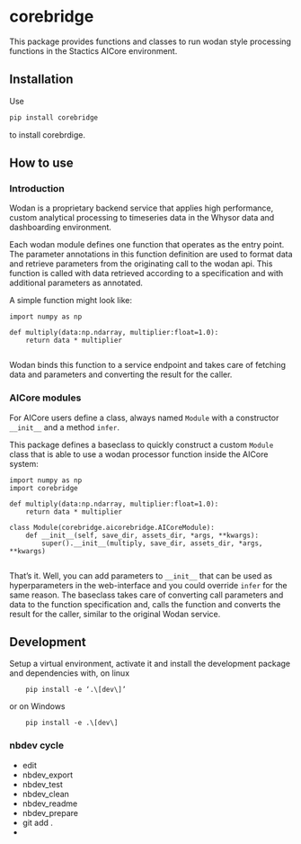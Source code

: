 # corebridge


<!-- WARNING: THIS FILE WAS AUTOGENERATED! DO NOT EDIT! -->

This package provides functions and classes to run wodan style
processing functions in the Stactics AICore environment.

## Installation

Use

``` sh
pip install corebridge
```

to install corebrdige.

## How to use

### Introduction

Wodan is a proprietary backend service that applies high performance,
custom analytical processing to timeseries data in the Whysor data and
dashboarding environment.

Each wodan module defines one function that operates as the entry point.
The parameter annotations in this function definition are used to format
data and retrieve parameters from the originating call to the wodan api.
This function is called with data retrieved according to a specification
and with additional parameters as annotated.

A simple function might look like:

``` {python}
import numpy as np

def multiply(data:np.ndarray, multiplier:float=1.0):
    return data * multiplier
    
```

Wodan binds this function to a service endpoint and takes care of
fetching data and parameters and converting the result for the caller.

### AICore modules

For AICore users define a class, always named `Module` with a
constructor `__init__` and a method `infer`.

This package defines a baseclass to quickly construct a custom `Module`
class that is able to use a wodan processor function inside the AICore
system:

``` {python}
import numpy as np
import corebridge

def multiply(data:np.ndarray, multiplier:float=1.0):
    return data * multiplier

class Module(corebridge.aicorebridge.AICoreModule):
    def __init__(self, save_dir, assets_dir, *args, **kwargs):
        super().__init__(multiply, save_dir, assets_dir, *args, **kwargs)
    
```

That’s it. Well, you can add parameters to `__init__` that can be used
as hyperparameters in the web-interface and you could override `infer`
for the same reason. The baseclass takes care of converting call
parameters and data to the function specification and, calls the
function and converts the result for the caller, similar to the original
Wodan service.

## Development

Setup a virtual environment, activate it and install the development
package and dependencies with, on linux

        pip install -e ‘.\[dev\]’

or on Windows

        pip install -e .\[dev\]

### nbdev cycle

- edit
- nbdev_export
- nbdev_test
- nbdev_clean
- nbdev_readme
- nbdev_prepare
- git add .
- 
